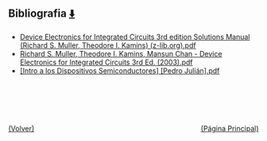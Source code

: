 
<html>
<body>
<h2>Bibliografia <a href="https://downgit.github.io/#/home?url=https://github.com/Apuntes-FIUBA/Apuntes-Electronica/tree/main/86 - Electrónica/8603 - Dispositivos Semiconductores/Bibliografia" style="font-size:20px">  ⬇️ </a></h2>
<ul>
    <li><a href="Device Electronics for Integrated Circuits 3rd edition Solutions Manual (Richard S. Muller, Theodore I. Kamins) (z-lib.org).pdf">Device Electronics for Integrated Circuits 3rd edition Solutions Manual (Richard S. Muller, Theodore I. Kamins) (z-lib.org).pdf</a></li>
    <li><a href="Richard S. Muller, Theodore I. Kamins, Mansun Chan - Device Electronics for Integrated Circuits 3rd Ed. (2003).pdf">Richard S. Muller, Theodore I. Kamins, Mansun Chan - Device Electronics for Integrated Circuits 3rd Ed. (2003).pdf</a></li>
    <li><a href="[Intro a los Dispositivos Semiconductores] [Pedro Julián].pdf">[Intro a los Dispositivos Semiconductores] [Pedro Julián].pdf</a></li>
</ul>
</body>
</html>


<br><br><br><br><br><a href="../" style="float: left">(Volver)</a> <a href="https://apuntes-fiuba.github.io/Apuntes-Electronica" style="float: right">(Página Principal)</a>
